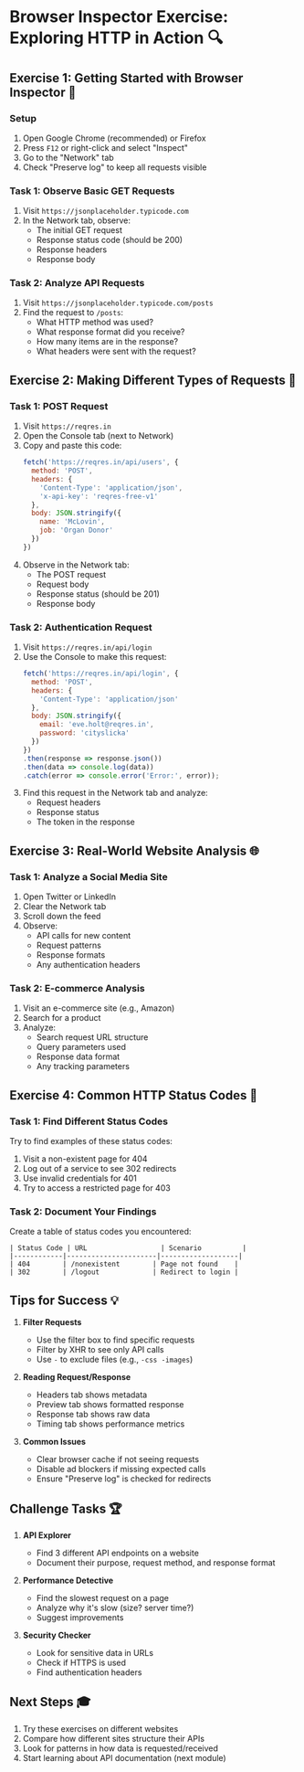 # Browser Inspector Exercise: Exploring HTTP in Action 🔍

## Exercise 1: Getting Started with Browser Inspector 🚀

### Setup
1. Open Google Chrome (recommended) or Firefox
2. Press `F12` or right-click and select "Inspect"
3. Go to the "Network" tab
4. Check "Preserve log" to keep all requests visible

### Task 1: Observe Basic GET Requests
1. Visit `https://jsonplaceholder.typicode.com`
2. In the Network tab, observe:
   - The initial GET request
   - Response status code (should be 200)
   - Response headers
   - Response body

### Task 2: Analyze API Requests
1. Visit `https://jsonplaceholder.typicode.com/posts`
2. Find the request to `/posts`:
   - What HTTP method was used?
   - What response format did you receive?
   - How many items are in the response?
   - What headers were sent with the request?

## Exercise 2: Making Different Types of Requests 🔄

### Task 1: POST Request
1. Visit `https://reqres.in`
2. Open the Console tab (next to Network)
3. Copy and paste this code:
   ```javascript
   fetch('https://reqres.in/api/users', {
     method: 'POST',
     headers: {
       'Content-Type': 'application/json',
       'x-api-key': 'reqres-free-v1'
     },
     body: JSON.stringify({
       name: 'McLovin',
       job: 'Organ Donor'
     })
   })
   ```
4. Observe in the Network tab:
   - The POST request
   - Request body
   - Response status (should be 201)
   - Response body

### Task 2: Authentication Request
1. Visit `https://reqres.in/api/login`
2. Use the Console to make this request:
   ```javascript
   fetch('https://reqres.in/api/login', {
     method: 'POST',
     headers: {
       'Content-Type': 'application/json'
     },
     body: JSON.stringify({
       email: 'eve.holt@reqres.in',
       password: 'cityslicka'
     })
   })
   .then(response => response.json())
   .then(data => console.log(data))
   .catch(error => console.error('Error:', error));
   ```
3. Find this request in the Network tab and analyze:
   - Request headers
   - Response status
   - The token in the response

## Exercise 3: Real-World Website Analysis 🌐

### Task 1: Analyze a Social Media Site
1. Open Twitter or LinkedIn
2. Clear the Network tab
3. Scroll down the feed
4. Observe:
   - API calls for new content
   - Request patterns
   - Response formats
   - Any authentication headers

### Task 2: E-commerce Analysis
1. Visit an e-commerce site (e.g., Amazon)
2. Search for a product
3. Analyze:
   - Search request URL structure
   - Query parameters used
   - Response data format
   - Any tracking parameters

## Exercise 4: Common HTTP Status Codes 🎯

### Task 1: Find Different Status Codes
Try to find examples of these status codes:
1. Visit a non-existent page for 404
2. Log out of a service to see 302 redirects
3. Use invalid credentials for 401
4. Try to access a restricted page for 403

### Task 2: Document Your Findings
Create a table of status codes you encountered:
```
| Status Code | URL                  | Scenario          |
|------------|----------------------|-------------------|
| 404        | /nonexistent        | Page not found    |
| 302        | /logout             | Redirect to login |
```

## Tips for Success 💡

1. **Filter Requests**
   - Use the filter box to find specific requests
   - Filter by XHR to see only API calls
   - Use `-` to exclude files (e.g., `-css -images`)

2. **Reading Request/Response**
   - Headers tab shows metadata
   - Preview tab shows formatted response
   - Response tab shows raw data
   - Timing tab shows performance metrics

3. **Common Issues**
   - Clear browser cache if not seeing requests
   - Disable ad blockers if missing expected calls
   - Ensure "Preserve log" is checked for redirects

## Challenge Tasks 🏆

1. **API Explorer**
   - Find 3 different API endpoints on a website
   - Document their purpose, request method, and response format

2. **Performance Detective**
   - Find the slowest request on a page
   - Analyze why it's slow (size? server time?)
   - Suggest improvements

3. **Security Checker**
   - Look for sensitive data in URLs
   - Check if HTTPS is used
   - Find authentication headers

## Next Steps 🎓

1. Try these exercises on different websites
2. Compare how different sites structure their APIs
3. Look for patterns in how data is requested/received
4. Start learning about API documentation (next module) 